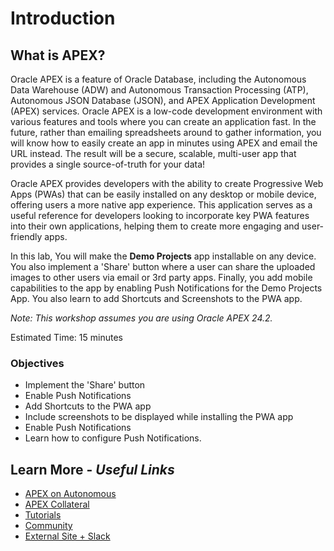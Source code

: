 # Introduction

## **What is APEX?**

Oracle APEX is a feature of Oracle Database, including the Autonomous Data Warehouse (ADW) and Autonomous Transaction Processing (ATP), Autonomous JSON Database (JSON), and APEX Application Development (APEX) services. Oracle APEX is a low-code development environment with various features and tools where you can create an application fast. In the future, rather than emailing spreadsheets around to gather information, you will know how to easily create an app in minutes using APEX and email the URL instead. The result will be a secure, scalable, multi-user app that provides a single source-of-truth for your data!

Oracle APEX provides developers with the ability to create Progressive Web Apps (PWAs) that can be easily installed on any desktop or mobile device, offering users a more native app experience. This application serves as a useful reference for developers looking to incorporate key PWA features into their own applications, helping them to create more engaging and user-friendly apps.

In this lab, You will make the **Demo Projects** app installable on any device. You also implement a 'Share' button where a user can share the uploaded images to other users via email or 3rd party apps. Finally, you add mobile capabilities to the app by enabling Push Notifications for the Demo Projects App. You also learn to add Shortcuts and Screenshots to the PWA app.

*Note: This workshop assumes you are using Oracle APEX 24.2.*

Estimated Time: 15 minutes

### Objectives

- Implement the 'Share' button
- Enable Push Notifications
- Add Shortcuts to the PWA app
- Include screenshots to be displayed while installing the PWA app
- Enable Push Notifications
- Learn how to configure Push Notifications.

## Learn More - *Useful Links*

- [APEX on Autonomous](https://apex.oracle.com/autonomous)
- [APEX Collateral](https://www.oracle.com/database/technologies/appdev/apex/collateral.html)
- [Tutorials](https://apex.oracle.com/en/learn/tutorials)
- [Community](https://apex.oracle.com/community)
- [External Site + Slack](http://apex.world)
